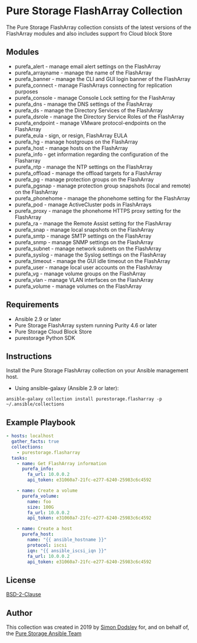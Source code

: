 # Pure Storage FlashArray Collection

The Pure Storage FlashArray collection consists of the latest versions of the FlashArray modules and also includes support fro Cloud block Store
## Modules

- purefa_alert - manage email alert settings on the FlashArray
- purefa_arrayname - manage the name of the FlashArray
- purefa_banner - manage the CLI and GUI login banner of the FlashArray
- purefa_connect - manage FlashArrays connecting for replication purposes
- purefa_console - manage Console Lock setting for the FlashArray
- purefa_dns - manage the DNS settings of the FlashArray
- purefa_ds - manage the Directory Services of the FlashArray
- purefa_dsrole - manage the Directory Service Roles of the FlashArray
- purefa_endpoint - manage VMware protocol-endpoints on the FlashArray
- purefa_eula - sign, or resign, FlashArray EULA
- purefa_hg - manage hostgroups on the FlashArray
- purefa_host - manage hosts on the FlashArray
- purefa_info - get information regarding the configuration of the Flasharray
- purefa_ntp - manage the NTP settings on the FlashArray
- purefa_offload - manage the offload targets for a FlashArray
- purefa_pg - manage protection groups on the FlashArray
- purefa_pgsnap - manage protection group snapshots (local and remote) on the FlashArray
- purefa_phonehome - manage the phonehome setting for the FlashArray
- purefa_pod - manage ActiveCluster pods in FlashArrays
- purefa_proxy - manage the phonehome HTTPS proxy setting for the FlashArray
- purefa_ra - manage the Remote Assist setting for the FlashArray
- purefa_snap - manage local snapshots on the FlashArray
- purefa_smtp - manage SMTP settings on the FlashArray
- purefa_snmp - manage SNMP settings on the FlashArray
- purefa_subnet - manage network subnets on the FlashArray
- purefa_syslog - manage the Syslog settings on the FlashArray
- purefa_timeout - manage the GUI idle timeout on the FlashArray
- purefa_user - manage local user accounts on the FlashArray
- purefa_vg - manage volume groups on the FlashArray
- purefa_vlan - manage VLAN interfaces on the FlashArray
- purefa_volume - manage volumes on the FlashArray

## Requirements

- Ansible 2.9 or later
- Pure Storage FlashArray system running Purity 4.6 or later
- Pure Storage Cloud Block Store
- purestorage Python SDK

## Instructions

Install the Pure Storage FlashArray collection on your Ansible management host.

- Using ansible-galaxy (Ansible 2.9 or later):
```
ansible-galaxy collection install purestorage.flasharray -p ~/.ansible/collections
```

## Example Playbook
```yaml
- hosts: localhost
  gather_facts: true
  collections:
    - purestorage.flasharray
  tasks:
    - name: Get FlashArray information
      purefa_info:
        fa_url: 10.0.0.2
        api_token: e31060a7-21fc-e277-6240-25983c6c4592

    - name: Create a volume
      purefa_volume:
        name: foo
        size: 100G
        fa_url: 10.0.0.2
        api_token: e31060a7-21fc-e277-6240-25983c6c4592

    - name: Create a host
      purefa_host:
        name: "{{ ansible_hostname }}"
        protocol: iscsi
        iqn: "{{ ansible_iscsi_iqn }}"
        fa_url: 10.0.0.2
        api_token: e31060a7-21fc-e277-6240-25983c6c4592
```

## License

[BSD-2-Clause](https://directory.fsf.org/wiki?title=License:FreeBSD)

## Author

This collection was created in 2019 by [Simon Dodsley](@sdodsley) for, and on behalf of, the [Pure Storage Ansible Team](pure-ansible-team@purestorage.com)
